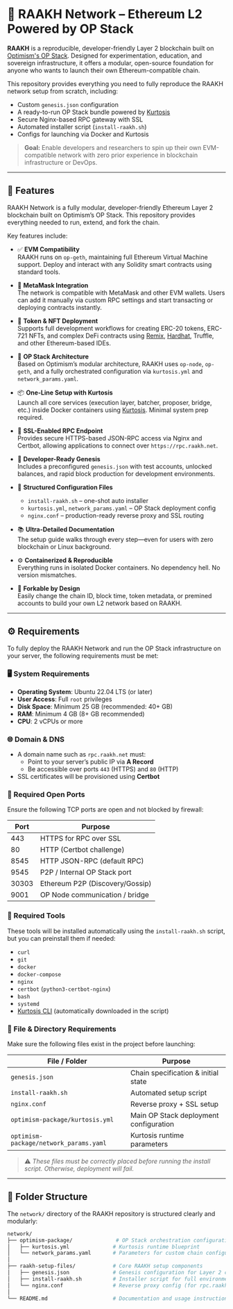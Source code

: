 # 📘 RAAKH Network – Ethereum L2 Powered by OP Stack

**RAAKH** is a reproducible, developer-friendly Layer 2 blockchain built on [Optimism's OP Stack](https://stack.optimism.io/). Designed for experimentation, education, and sovereign infrastructure, it offers a modular, open-source foundation for anyone who wants to launch their own Ethereum-compatible chain.

This repository provides everything you need to fully reproduce the RAAKH network setup from scratch, including:
- Custom `genesis.json` configuration  
- A ready-to-run OP Stack bundle powered by [Kurtosis](https://kurtosis.com/)  
- Secure Nginx-based RPC gateway with SSL  
- Automated installer script (`install-raakh.sh`)  
- Configs for launching via Docker and Kurtosis

> **Goal:** Enable developers and researchers to spin up their own EVM-compatible network with zero prior experience in blockchain infrastructure or DevOps.
---

## 🔧 Features

RAAKH Network is a fully modular, developer-friendly Ethereum Layer 2 blockchain built on Optimism’s OP Stack. This repository provides everything needed to run, extend, and fork the chain.

Key features include:

- ✅ **EVM Compatibility**  
  RAAKH runs on `op-geth`, maintaining full Ethereum Virtual Machine support. Deploy and interact with any Solidity smart contracts using standard tools.

- 🦊 **MetaMask Integration**  
  The network is compatible with MetaMask and other EVM wallets. Users can add it manually via custom RPC settings and start transacting or deploying contracts instantly.

- 🧱 **Token & NFT Deployment**  
  Supports full development workflows for creating ERC-20 tokens, ERC-721 NFTs, and complex DeFi contracts using [Remix](https://remix.ethereum.org/), [Hardhat](https://hardhat.org/), Truffle, and other Ethereum-based IDEs.

- 🚀 **OP Stack Architecture**  
  Based on Optimism’s modular architecture, RAAKH uses `op-node`, `op-geth`, and a fully orchestrated configuration via `kurtosis.yml` and `network_params.yaml`.

- 📦 **One-Line Setup with Kurtosis**  
  Launch all core services (execution layer, batcher, proposer, bridge, etc.) inside Docker containers using [Kurtosis](https://docs.kurtosis.com/). Minimal system prep required.

- 🔐 **SSL-Enabled RPC Endpoint**  
  Provides secure HTTPS-based JSON-RPC access via Nginx and Certbot, allowing applications to connect over `https://rpc.raakh.net`.

- 🧪 **Developer-Ready Genesis**  
  Includes a preconfigured `genesis.json` with test accounts, unlocked balances, and rapid block production for development environments.

- 📁 **Structured Configuration Files**  
  - `install-raakh.sh` – one-shot auto installer  
  - `kurtosis.yml`, `network_params.yaml` – OP Stack deployment config  
  - `nginx.conf` – production-ready reverse proxy and SSL routing

- 📚 **Ultra-Detailed Documentation**  
  The setup guide walks through every step—even for users with zero blockchain or Linux background.

- ⚙️ **Containerized & Reproducible**  
  Everything runs in isolated Docker containers. No dependency hell. No version mismatches.

- 🧩 **Forkable by Design**  
  Easily change the chain ID, block time, token metadata, or premined accounts to build your own L2 network based on RAAKH.

---

## ⚙️ Requirements

To fully deploy the RAAKH Network and run the OP Stack infrastructure on your server, the following requirements must be met:

### 🖥️ System Requirements

- **Operating System**: Ubuntu 22.04 LTS (or later)
- **User Access**: Full `root` privileges
- **Disk Space**: Minimum 25 GB (recommended: 40+ GB)
- **RAM**: Minimum 4 GB (8+ GB recommended)
- **CPU**: 2 vCPUs or more

### 🌐 Domain & DNS

- A domain name such as `rpc.raakh.net` must:
  - Point to your server’s public IP via **A Record**
  - Be accessible over ports `443` (HTTPS) and `80` (HTTP)
- SSL certificates will be provisioned using **Certbot**

### 📡 Required Open Ports

Ensure the following TCP ports are open and not blocked by firewall:

| Port   | Purpose                       |
|--------|-------------------------------|
| 443    | HTTPS for RPC over SSL        |
| 80     | HTTP (Certbot challenge)      |
| 8545   | HTTP JSON-RPC (default RPC)   |
| 9545   | P2P / Internal OP Stack port  |
| 30303  | Ethereum P2P (Discovery/Gossip) |
| 9001   | OP Node communication / bridge |

### 🧰 Required Tools

These tools will be installed automatically using the `install-raakh.sh` script, but you can preinstall them if needed:

- `curl`
- `git`
- `docker`
- `docker-compose`
- `nginx`
- `certbot` (`python3-certbot-nginx`)
- `bash`
- `systemd`
- [Kurtosis CLI](https://docs.kurtosis.com/) (automatically downloaded in the script)

### 📁 File & Directory Requirements

Make sure the following files exist in the project before launching:

| File / Folder                      | Purpose                                |
|-----------------------------------|----------------------------------------|
| `genesis.json`                    | Chain specification & initial state    |
| `install-raakh.sh`                | Automated setup script                 |
| `nginx.conf`                      | Reverse proxy + SSL setup              |
| `optimism-package/kurtosis.yml`  | Main OP Stack deployment configuration |
| `optimism-package/network_params.yaml` | Kurtosis runtime parameters     |

> ⚠️ *These files must be correctly placed before running the install script. Otherwise, deployment will fail.*

---

## 📁 Folder Structure

The `network/` directory of the RAAKH repository is structured clearly and modularly:

```bash
network/
├── optimism-package/              # OP Stack orchestration configuration
│   ├── kurtosis.yml              # Kurtosis runtime blueprint
│   └── network_params.yaml       # Parameters for custom chain configuration
│
├── raakh-setup-files/            # Core RAAKH setup components
│   ├── genesis.json              # Genesis configuration for Layer 2 chain
│   ├── install-raakh.sh          # Installer script for full environment setup
│   └── nginx.conf                # Reverse proxy config (for rpc.raakh.net)
│
└── README.md                     # Documentation and usage instructions
```

